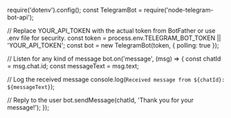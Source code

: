 require('dotenv').config();
const TelegramBot = require('node-telegram-bot-api');

// Replace YOUR_API_TOKEN with the actual token from BotFather or use .env file for security.
const token = process.env.TELEGRAM_BOT_TOKEN || 'YOUR_API_TOKEN';
const bot = new TelegramBot(token, { polling: true });

// Listen for any kind of message
bot.on('message', (msg) => {
  const chatId = msg.chat.id;
  const messageText = msg.text;

  // Log the received message
  console.log(`Received message from ${chatId}: ${messageText}`);

  // Reply to the user
  bot.sendMessage(chatId, 'Thank you for your message!');
});
